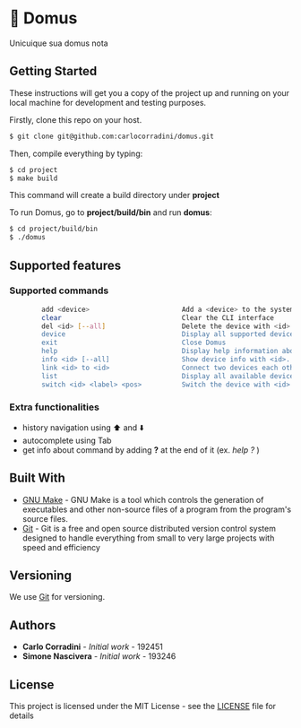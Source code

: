 # :house_with_garden:  Domus

Unicuique sua domus nota

## Getting Started

These instructions will get you a copy of the project up and running on your local machine for development and testing purposes.

Firstly, clone this repo on your host.
~~~~~ bash
$ git clone git@github.com:carlocorradini/domus.git
~~~~~
Then, compile everything by typing:
~~~~~ bash
$ cd project
$ make build
~~~~~
This command will create a build directory under **project**

To run Domus, go to **project/build/bin** and run **domus**:
~~~~~ bash
$ cd project/build/bin
$ ./domus
~~~~~

## Supported features

### Supported commands
~~~~~ bash
        add <device>                       Add a <device> to the system and show its features
        clear                              Clear the CLI interface
        del <id> [--all]                   Delete the device with <id>. If [--all] delete all devices. If it's a control device, deletion is done recursively
        device                             Display all supported devices and their description
        exit                               Close Domus
        help                               Display help information about Domus
        info <id> [--all]                  Show device info with <id>. Show all devices info with [--all]
        link <id> to <id>                  Connect two devices each other. One must be a control device
        list                               Display all available devices and their features
        switch <id> <label> <pos>          Switch the device with <id> the feature <label> into <pos>
~~~~~

### Extra functionalities
- history navigation using :arrow_up: and :arrow_down:
- autocomplete using Tab
- get info about command by adding **?** at the end of it (ex. *help ?* )

## Built With

* [GNU Make](https://www.gnu.org/software/make/) - GNU Make is a tool which controls the generation of executables and other non-source files of a program from the program's source files.
* [Git](https://git-scm.com) - Git is a free and open source distributed version control system designed to handle everything from small to very large projects with speed and efficiency

## Versioning

We use [Git](https://git-scm.com) for versioning.

## Authors

- **Carlo Corradini** - _Initial work_ - 192451
- **Simone Nascivera** - _Initial work_ - 193246

## License

This project is licensed under the MIT License - see the [LICENSE](LICENSE) file for details